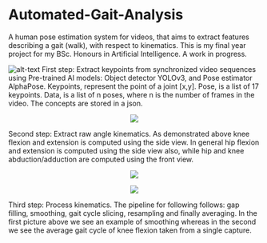 # Automated-Gait-Analysis
A human pose estimation system for videos, that aims to extract features describing a gait (walk), with respect to kinematics.
This is my final year project for my BSc. Honours in Artificial Intelligence. A work in progress.

![alt-text](https://github.com/RussellSB/Automated-Gait-Analysis/blob/master/demo/example.gif)
First step: Extract keypoints from synchronized video sequences using Pre-trained AI models: Object detector YOLOv3, and Pose estimator AlphaPose. Keypoints, represent the point of a joint [x,y]. Pose, is a list of 17 keypoints. Data, is a list of n poses, where n is the number of frames in the video. The concepts are stored in a json.

<p align="center">
  <img src="https://github.com/RussellSB/Automated-Gait-Analysis/blob/master/demo/example2.gif">
</p>
Second step: Extract raw angle kinematics. As demonstrated above knee flexion and extension is computed using the side view. In general hip flexion and extension is computed using the side view also, while hip and knee abduction/adduction are computed using the front view.

<p align="center">
  <img src="https://github.com/RussellSB/automated-gait-analysis/blob/master/demo/example3_1.png">
</p>
<p align="center">
  <img src="https://github.com/RussellSB/automated-gait-analysis/blob/master/demo/example3_2.png">
</p>
Third step: Process kinematics. The pipeline for following follows: gap filling, smoothing, gait cycle slicing, resampling and finally averaging. In the first picture above we see an example of smoothing whereas in the second we see the average gait cycle of knee flexion taken from a single capture.
